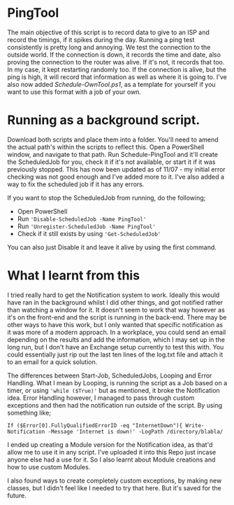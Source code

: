 # PingTool

The main objective of this script is to record data to give to an ISP and record the timings, if it spikes during the day. Running a ping test consistently is pretty long and annoying. We test the connection to the outside world. If the connection is down, it records the time and date, also proving the connection to the router was alive. If it's not, it records that too. In my case, it kept restarting randomly too. If the connection is alive, but the ping is high, it will record that information as well as where it is going to. I've also now added *Schedule-OwnTool.ps1*, as a template for yourself if you want to use this format with a job of your own. 

# Running as a background script.

Download both scripts and place them into a folder. You'll need to amend the actual path's within the scripts to reflect this. Open a PowerShell window, and navigate to that path. Run Schedule-PingTool and it'll create the ScheduledJob for you, check it if it's not available, or start it if it was previously stopped. 
This has now been updated as of 11/07 - my initial error checking was not good enough and I've added more to it. I've also added a way to fix the scheduled job if it has any errors. 

If you want to stop the ScheduledJob from running, do the following;

- Open PowerShell
- Run `'Disable-ScheduledJob -Name PingTool'`
- Run `'Unregister-ScheduledJob -Name PingTool'`
- Check if it still exists by using `'Get-ScheduledJob'`

You can also just Disable it and leave it alive by using the first command.

# What I learnt from this

I tried really hard to get the Notification system to work. Ideally this would have ran in the background whilst I did other things, and got notified rather than watching a window for it. It doesn't seem to work that way however as it's on the front-end and the script is running in the back-end. There may be other ways to have this work, but I only wanted that specific notification as it was more of a modern approach. In a workplace, you could send an email depending on the results and add the information, which I may set up in the long run, but I don't have an Exchange setup currently to test this with. You could essentially just rip out the last ten lines of the log.txt file and attach it to an email for a quick solution.

The differences between Start-Job, ScheduledJobs, Looping and Error Handling. What I mean by Looping, is running the script as a Job based on a timer, or using `'while ($True)'` but as mentioned, it broke the Notification idea. Error Handling however, I managed to pass through custom exceptions and then had the notification run outside of the script. By using something like;

`If ($Error[0].FullyQualifiedErrorID -eq "InternetDown"){
  Write-Notification -Message 'Internet is down!' -LogPath /directory/blabla/`
  
I ended up creating a Module version for the Notification idea, as that'd allow me to use it in any script. I've uploaded it into this Repo just incase anyone else had a use for it. So I also learnt about Module creations and how to use custom Modules. 
  
I also found ways to create completely custom exceptions, by making new classes, but I didn't feel like I needed to try that here. But it's saved for the future. 
